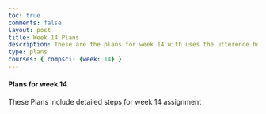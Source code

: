 ```yaml
---
toc: true
comments: false
layout: post
title: Week 14 Plans
description: These are the plans for week 14 with uses the utterence bot
type: plans
courses: { compsci: {week: 14} }
---
```



#### Plans for week 14
These Plans include detailed steps for week 14 assignment

<script src="https://utteranc.es/client.js"
    repo="srivaidyas/student2.0"
    issue-term="pathname"
    label="comments"
    theme="github-light"
    crossorigin="anonymous"
    async>
</script>


